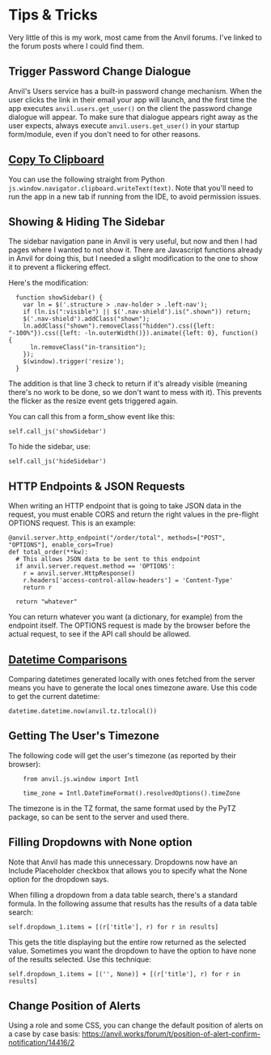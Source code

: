 # Tips & Tricks

Very little of this is my work, most came from the Anvil forums.  I've linked to the forum posts where I could find them.

## Trigger Password Change Dialogue

Anvil's Users service has a built-in password change mechanism.  When the user clicks the link in their email your app will launch, and the first time the app executes `anvil.users.get_user()` on the client the password change dialogue will appear.  To make sure that dialogue appears right away as the user expects, always execute `anvil.users.get_user()` in your startup form/module, even if you don't need to for other reasons.

## [Copy To Clipboard](https://anvil.works/forum/t/copy-to-clipboard-button/1817/10)

You can use the following straight from Python `js.window.navigator.clipboard.writeText(text)`.  Note that you'll need to run the app in a new tab if running from the IDE, to avoid permission issues.

## Showing & Hiding The Sidebar

The sidebar navigation pane in Anvil is very useful, but now and then I had pages where I wanted to not show it.  There are Javascript functions already in Anvil for doing this, but I needed a slight modification to the one to show it to prevent a flickering effect.

Here's the modification:

```
  function showSidebar() {
    var ln = $('.structure > .nav-holder > .left-nav');
    if (ln.is(":visible") || $('.nav-shield').is(".shown")) return;
    $('.nav-shield').addClass("shown");
    ln.addClass("shown").removeClass("hidden").css({left: "-100%"}).css({left: -ln.outerWidth()}).animate({left: 0}, function() {
      ln.removeClass("in-transition");
    });
    $(window).trigger('resize');
  }
```

The addition is that line 3 check to return if it's already visible (meaning there's no work to be done, so we don't want to mess with it).  This prevents the flicker as the resize event gets triggered again.

You can call this from a form_show event like this:

```
self.call_js('showSidebar')
```

To hide the sidebar, use:

```
self.call_js('hideSidebar')
```

## HTTP Endpoints & JSON Requests

When writing an HTTP endpoint that is going to take JSON data in the request, you must enable CORS and return the right values in the pre-flight OPTIONS request.  This is an example:

```
@anvil.server.http_endpoint("/order/total", methods=["POST", "OPTIONS"], enable_cors=True)
def total_order(**kw):
  # This allows JSON data to be sent to this endpoint
  if anvil.server.request.method == 'OPTIONS':
    r = anvil.server.HttpResponse()
    r.headers['access-control-allow-headers'] = 'Content-Type'
    return r
    
  return "whatever"
```

You can return whatever you want (a dictionary, for example) from the endpoint itself.  The OPTIONS request is made by the browser before the actual request, to see if the API call should be allowed.

## [Datetime Comparisons](https://anvil.works/forum/t/time-zone-issues/452/3)

Comparing datetimes generated locally with ones fetched from the server means you have to generate the local ones timezone aware.  Use this code to get the current datetime:

```
datetime.datetime.now(anvil.tz.tzlocal())
```

## Getting The User's Timezone

The following code will get the user's timezone (as reported by their browser):

```
    from anvil.js.window import Intl
    
    time_zone = Intl.DateTimeFormat().resolvedOptions().timeZone
```

The timezone is in the TZ format, the same format used by the PyTZ package, so can be sent to the server and used there.

## Filling Dropdowns with None option

Note that Anvil has made this unnecessary.  Dropdowns now have an Include Placeholder checkbox that allows you to specify what the None option for the dropdown says.

When filling a dropdown from a data table search, there's a standard formula.  In the following assume that results has the results of a data table search:

```
self.dropdown_1.items = [(r['title'], r) for r in results]
```

This gets the title displaying but the entire row returned as the selected value.  Sometimes you want the dropdown to have the option to have none of the results selected.  Use this technique:

```
self.dropdown_1.items = [('', None)] + [(r['title'], r) for r in results]
```

## Change Position of Alerts

Using a role and some CSS, you can change the default position of alerts on a case by case basis: https://anvil.works/forum/t/position-of-alert-confirm-notification/14416/2
